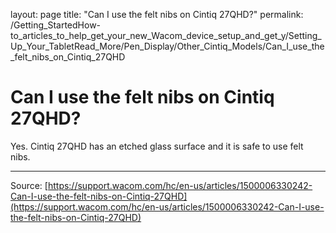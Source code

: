 layout: page
title: "Can I use the felt nibs on Cintiq 27QHD?"
permalink: /Getting_StartedHow-to_articles_to_help_get_your_new_Wacom_device_setup_and_get_y/Setting_Up_Your_TabletRead_More/Pen_Display/Other_Cintiq_Models/Can_I_use_the_felt_nibs_on_Cintiq_27QHD

# Can I use the felt nibs on Cintiq 27QHD?

Yes. Cintiq 27QHD has an etched glass surface and it is safe to use felt nibs.

---
Source: [https://support.wacom.com/hc/en-us/articles/1500006330242-Can-I-use-the-felt-nibs-on-Cintiq-27QHD](https://support.wacom.com/hc/en-us/articles/1500006330242-Can-I-use-the-felt-nibs-on-Cintiq-27QHD)
